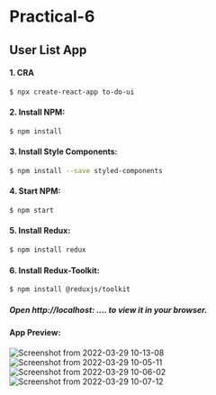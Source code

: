 # Practical-6
## User List App
#### 1. CRA

```sh
$ npx create-react-app to-do-ui
```
#### 2. Install NPM:

```sh
$ npm install
```

#### 3. Install Style Components:

```sh
$ npm install --save styled-components
```

#### 4. Start NPM:

```sh
$ npm start
```

#### 5. Install Redux:

```sh
$ npm install redux
```

#### 6. Install Redux-Toolkit:

```sh
$ npm install @reduxjs/toolkit
```
##### Open http://localhost: .... to view it in your browser.

#### App Preview:
![Screenshot from 2022-03-29 10-13-08](https://user-images.githubusercontent.com/97106864/160534896-be85dd57-aec1-4a0b-8240-728990c3f63a.png)
![Screenshot from 2022-03-29 10-05-11](https://user-images.githubusercontent.com/97106864/160534412-0c31c3c1-009e-4b68-9955-f731cb237e33.png)
![Screenshot from 2022-03-29 10-06-02](https://user-images.githubusercontent.com/97106864/160534449-ac41ac50-602d-404c-9737-aba8cdc90bd6.png)
![Screenshot from 2022-03-29 10-07-12](https://user-images.githubusercontent.com/97106864/160534466-74ad0e27-e9e9-4ee2-b615-27b3478d0ad8.png)







